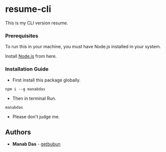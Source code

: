 # resume-cli
This is my CLI version resume. 

### Prerequisites

To run this in your machine, you must have Node.js installed in your system. 

Install [Node.js](https://nodejs.org/en/) from here.

### Installation Guide

* First install this package globally.

```
npm i --g manabdas
```

* Then in terminal Run.

```
manabdas
```

* Please don't judge me.


## Authors

* **Manab Das** - [getbubun](https://github.com/getbubun)

